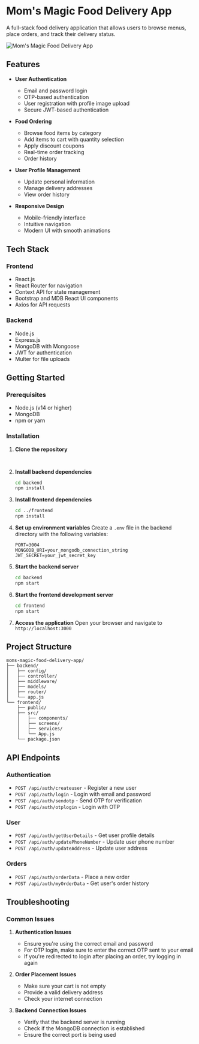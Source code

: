 # Mom's Magic Food Delivery App

A full-stack food delivery application that allows users to browse menus, place orders, and track their delivery status.

![Mom's Magic Food Delivery App](https://via.placeholder.com/800x400?text=Mom's+Magic+Food+Delivery+App)

## Features

- **User Authentication**
  - Email and password login
  - OTP-based authentication
  - User registration with profile image upload
  - Secure JWT-based authentication

- **Food Ordering**
  - Browse food items by category
  - Add items to cart with quantity selection
  - Apply discount coupons
  - Real-time order tracking
  - Order history

- **User Profile Management**
  - Update personal information
  - Manage delivery addresses
  - View order history

- **Responsive Design**
  - Mobile-friendly interface
  - Intuitive navigation
  - Modern UI with smooth animations

## Tech Stack

### Frontend
- React.js
- React Router for navigation
- Context API for state management
- Bootstrap and MDB React UI components
- Axios for API requests

### Backend
- Node.js
- Express.js
- MongoDB with Mongoose
- JWT for authentication
- Multer for file uploads

## Getting Started

### Prerequisites
- Node.js (v14 or higher)
- MongoDB
- npm or yarn

### Installation

1. **Clone the repository**
   ```bash
  
   ```

2. **Install backend dependencies**
   ```bash
   cd backend
   npm install
   ```

3. **Install frontend dependencies**
   ```bash
   cd ../frontend
   npm install
   ```

4. **Set up environment variables**
   Create a `.env` file in the backend directory with the following variables:
   ```
   PORT=3004
   MONGODB_URI=your_mongodb_connection_string
   JWT_SECRET=your_jwt_secret_key
   ```

5. **Start the backend server**
   ```bash
   cd backend
   npm start
   ```

6. **Start the frontend development server**
   ```bash
   cd frontend
   npm start
   ```

7. **Access the application**
   Open your browser and navigate to `http://localhost:3000`

## Project Structure

```
moms-magic-food-delivery-app/
├── backend/
│   ├── config/
│   ├── controller/
│   ├── middleware/
│   ├── models/
│   ├── router/
│   └── app.js
└── frontend/
    ├── public/
    ├── src/
    │   ├── components/
    │   ├── screens/
    │   ├── services/
    │   └── App.js
    └── package.json
```

## API Endpoints

### Authentication
- `POST /api/auth/createuser` - Register a new user
- `POST /api/auth/login` - Login with email and password
- `POST /api/auth/sendotp` - Send OTP for verification
- `POST /api/auth/otplogin` - Login with OTP

### User
- `POST /api/auth/getUserDetails` - Get user profile details
- `POST /api/auth/updatePhoneNumber` - Update user phone number
- `POST /api/auth/updateAddress` - Update user address

### Orders
- `POST /api/auth/orderData` - Place a new order
- `POST /api/auth/myOrderData` - Get user's order history

## Troubleshooting

### Common Issues

1. **Authentication Issues**
   - Ensure you're using the correct email and password
   - For OTP login, make sure to enter the correct OTP sent to your email
   - If you're redirected to login after placing an order, try logging in again

2. **Order Placement Issues**
   - Make sure your cart is not empty
   - Provide a valid delivery address
   - Check your internet connection

3. **Backend Connection Issues**
   - Verify that the backend server is running
   - Check if the MongoDB connection is established
   - Ensure the correct port is being used


